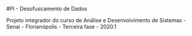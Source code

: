 #PI - Desofuscamento de Dados

Projeto integrador do curso de Análise e Desenvolvimento de Sistemas - Senai - Florianópolis - Terceira fase - 2020.1
